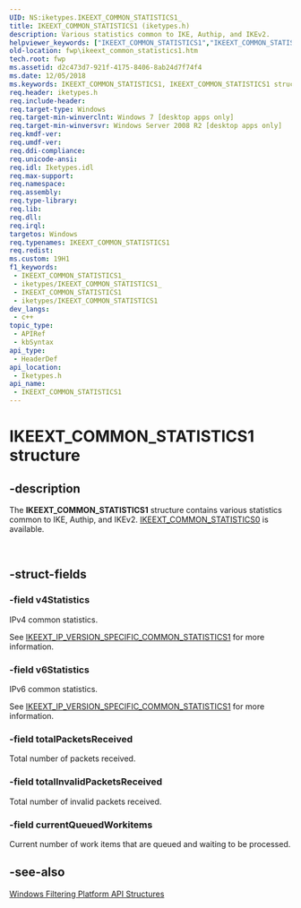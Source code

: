 ```yaml
---
UID: NS:iketypes.IKEEXT_COMMON_STATISTICS1_
title: IKEEXT_COMMON_STATISTICS1 (iketypes.h)
description: Various statistics common to IKE, Authip, and IKEv2.
helpviewer_keywords: ["IKEEXT_COMMON_STATISTICS1","IKEEXT_COMMON_STATISTICS1 structure [Filtering]","fwp.ikeext_common_statistics1","iketypes/IKEEXT_COMMON_STATISTICS0"]
old-location: fwp\ikeext_common_statistics1.htm
tech.root: fwp
ms.assetid: d2c473d7-921f-4175-8406-8ab24d7f74f4
ms.date: 12/05/2018
ms.keywords: IKEEXT_COMMON_STATISTICS1, IKEEXT_COMMON_STATISTICS1 structure [Filtering], fwp.ikeext_common_statistics1, iketypes/IKEEXT_COMMON_STATISTICS0
req.header: iketypes.h
req.include-header: 
req.target-type: Windows
req.target-min-winverclnt: Windows 7 [desktop apps only]
req.target-min-winversvr: Windows Server 2008 R2 [desktop apps only]
req.kmdf-ver: 
req.umdf-ver: 
req.ddi-compliance: 
req.unicode-ansi: 
req.idl: Iketypes.idl
req.max-support: 
req.namespace: 
req.assembly: 
req.type-library: 
req.lib: 
req.dll: 
req.irql: 
targetos: Windows
req.typenames: IKEEXT_COMMON_STATISTICS1
req.redist: 
ms.custom: 19H1
f1_keywords:
 - IKEEXT_COMMON_STATISTICS1_
 - iketypes/IKEEXT_COMMON_STATISTICS1_
 - IKEEXT_COMMON_STATISTICS1
 - iketypes/IKEEXT_COMMON_STATISTICS1
dev_langs:
 - c++
topic_type:
 - APIRef
 - kbSyntax
api_type:
 - HeaderDef
api_location:
 - Iketypes.h
api_name:
 - IKEEXT_COMMON_STATISTICS1
---
```


# IKEEXT_COMMON_STATISTICS1 structure


## -description

The <b>IKEEXT_COMMON_STATISTICS1</b> structure contains various statistics common to IKE, Authip, and IKEv2.
[IKEEXT_COMMON_STATISTICS0](/windows/desktop/api/iketypes/ns-iketypes-ikeext_common_statistics0) is available.</div><div> </div>

## -struct-fields

### -field v4Statistics

IPv4 common statistics.

See <a href="/windows/win32/api/iketypes/ns-iketypes-ikeext_ip_version_specific_common_statistics1">IKEEXT_IP_VERSION_SPECIFIC_COMMON_STATISTICS1</a> for more information.

### -field v6Statistics

IPv6 common statistics.

See <a href="/windows/win32/api/iketypes/ns-iketypes-ikeext_ip_version_specific_common_statistics1">IKEEXT_IP_VERSION_SPECIFIC_COMMON_STATISTICS1</a> for more information.

### -field totalPacketsReceived

Total number of packets received.

### -field totalInvalidPacketsReceived

Total number of invalid packets received.

### -field currentQueuedWorkitems

Current number of work items that are queued and waiting to be processed.

## -see-also

<a href="/windows/desktop/FWP/fwp-structs">Windows Filtering Platform  API Structures</a>